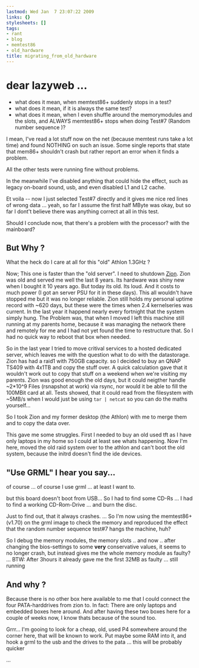 ```yaml
---
lastmod: Wed Jan  7 23:07:22 2009
links: {}
stylesheets: []
tags:
- rant
- blog
- memtest86
- old_hardware
title: migrating_from_old_hardware
---
```




# dear lazyweb ...


* what does it mean, when memtest86+ suddenly stops in a test?
* what does it mean, if it is always the same test?
* what does it mean, when I even shuffle around the memorymodules and the slots, and ALWAYS memtest86+ stops when  doing Test#7 (Random number sequence )?

I mean, I've read a lot stuff now on the net (because memtest runs take a lot time) and found NOTHING on such an issue. 
Some single reports that state that mem86+ shouldn't crash but rather report an error when it finds a problem.

All the other tests were running fine without problems.

In the meanwhile I've disabled anything that could hide the effect, such as legacy on-board sound, usb, and even 
disabled L1 and L2 cache.

Et voila -- now I just selected Test#7 directly and it gives me nice red lines of wrong data ... yeah, so far I assume the first half MByte was okay, but so far I dont't believe there was anything correct at all in this test.

Should I conclude now, that there's a problem with the processor? with the mainboard?

## But Why ?

What the heck do I care at all for this "old" Athlon 1.3GHz ?

Now; This one is faster than the "old server". I need to shutdown [Zion](Zion). Zion was old and served me well the last  8 years. Its hardware was shiny new when I bought it 10 years ago. 
But today its old. Its loud. And it costs to much power (I got an server PSU for it in these days). This all wouldn't have stopped me but it was no longer reliable. Zion still holds my personal uptime record with ~620 days,  but these were the times when 2.4 kernelseries was current.
In the last year it happend nearly every fortnight that the system simply hung. The Problem was, that when I moved I left this machine still running at my parents home, because it was managing the network there and remotely for me and I had not yet found the time to restructure that. So I had no quick way to reboot that box when needed.

So in the last year I tried to move critival services to a hosted dedicated server, which leaves me with the question what to do with the datastorage. 
Zion has had a raid1 with 750GB capacity. so I decided to buy an QNAP TS409 with 4x1TB and copy the stuff over. A quick 
calculation gave that it wouldn't work out to copy that stuff on a weekend when we're visiting my parents. Zion was good enough the old days, but it could neigther handle ~2*10^9 Files (rsnapshot at work) via rsync, nor would it be able to fill the 100MBit card at all. Tests showed, that it could read from the filesystem with ~5MB/s when I would  just be using `tar | netcat` so you can do the maths yourself... 

So I took Zion and my former desktop (the Athlon) with me to merge them and to copy the data over.

This gave me some struggles. First I needed to buy an old used tft as I have only laptops in my home so I could at least see whats happening. 
Now I'm here, moved the old raid system over to the athlon and can't boot the old system, because the initrd doesn't find the ide devices. 

## "Use GRML" I hear you say...

of course ... of course I use grml ... at least I want to.

but this board doesn't boot from USB... So I had to find some CD-Rs ... I had to find a working CD-Rom-Drive ... and burn the  disc.

Just to find out, that it always crashes. ... So I'm now using the memtest86+ (v1.70) on the grml image to check the  memory and reproduced the effect that the random number sequence test#7 hangs the machine, huh?

So I debug the memory modules, the memory slots .. and now .. after changing the bios-settings to some **very**  conservative values, it seems to no longer crash, but instead gives me the whole memory module as faulty? ... BTW: After 3hours it already gave me the first 32MB as faulty ... still running

## And why ?

Because there is no other box here available to me that I could connect the four PATA-harddrives from zion to. In 
fact: There are only laptops and embedded boxes here around. And after having these two boxes here for a couple of weeks now, I know thats because of the sound too.

Grrr... I'm gooing to look for a cheap, old, used P4 somewhere around the corner here, that will be known to work.  Put maybe some RAM into it, and hook a grml to the usb and the drives to the pata ... this will be probably quicker 

... 



